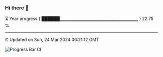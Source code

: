 ### Hi there 👋

⏳ Year progress { ██████▁▁▁▁▁▁▁▁▁▁▁▁▁▁▁▁▁▁▁▁▁▁▁▁ } 22.75 %

---

⏰ Updated on Sun, 24 Mar 2024 06:21:12 GMT

![Progress Bar CI](https://github.com/ZhaoGui/ZhaoGui/workflows/Progress%20Bar%20CI/badge.svg)
